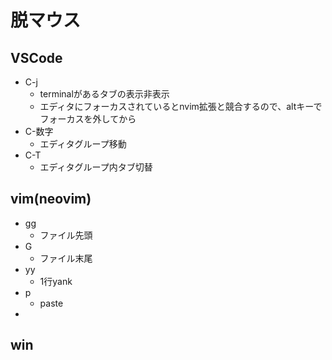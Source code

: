 # 脱マウス

## VSCode

- C-j
  - terminalがあるタブの表示非表示
  - エディタにフォーカスされているとnvim拡張と競合するので、altキーでフォーカスを外してから
- C-数字
  - エディタグループ移動
- C-T
  - エディタグループ内タブ切替

## vim(neovim)

- gg
  - ファイル先頭
- G
  - ファイル末尾
- yy
  - 1行yank
- p
  - paste
- 

## win
